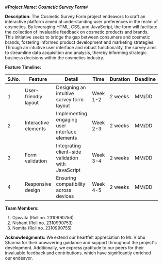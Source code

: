 #***Project Name: Cosmetic Survey Form***#

**Description:**
The Cosmetic Survey Form project endeavors to craft an interactive platform aimed at understanding user preferences in the realm of cosmetics. By leveraging HTML, CSS, and JavaScript, the form will facilitate the collection of invaluable feedback on cosmetic products and brands. This initiative seeks to bridge the gap between consumers and cosmetic brands, fostering informed product development and marketing strategies. Through an intuitive user interface and robust functionality, the survey aims to streamline data acquisition and analysis, thereby informing strategic business decisions within the cosmetics industry.

**Feature Timeline:**

| S.No. | Feature                 | Detail                                      | Time       | Duration | Deadline | Status   |
|-------|-------------------------|---------------------------------------------|------------|----------|----------|----------|
| 1     | User-friendly layout   | Designing an intuitive survey form layout  | Week 1-2   | 2 weeks  | MM/DD    | In Progress |
| 2     | Interactive elements    | Implementing engaging user interface elements | Week 2-3 | 2 weeks  | MM/DD    | Not Started |
| 3     | Form validation         | Integrating client-side validation with JavaScript | Week 3-4 | 2 weeks  | MM/DD    | Not Started |
| 4     | Responsive design       | Ensuring compatibility across devices     | Week 4-5   | 2 weeks  | MM/DD    | Not Started |

**Team Members:**
1. Ojasvita (Roll no. 2310990756)
2. Nishant (Roll no. 2310990753)
3. Nomita (Roll no. 2310990755)

**Acknowledgments:**
We extend our heartfelt appreciation to Mr. Vibhu Sharma for their unwavering guidance and support throughout the project's development. Additionally, we express gratitude to our peers for their invaluable feedback and contributions, which have significantly enriched our endeavor.